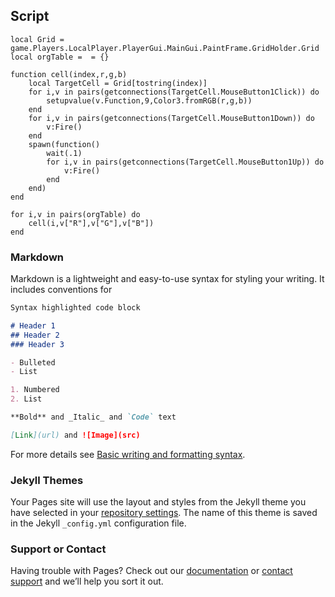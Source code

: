 ## Script
```
local Grid = game.Players.LocalPlayer.PlayerGui.MainGui.PaintFrame.GridHolder.Grid
local orgTable =  = {}

function cell(index,r,g,b)
    local TargetCell = Grid[tostring(index)]
    for i,v in pairs(getconnections(TargetCell.MouseButton1Click)) do 
        setupvalue(v.Function,9,Color3.fromRGB(r,g,b))
    end 
    for i,v in pairs(getconnections(TargetCell.MouseButton1Down)) do 
        v:Fire()
    end 
    spawn(function()
        wait(.1)
        for i,v in pairs(getconnections(TargetCell.MouseButton1Up)) do 
            v:Fire()
        end 
    end)
end 

for i,v in pairs(orgTable) do 
    cell(i,v["R"],v["G"],v["B"])
end
```
### Markdown

Markdown is a lightweight and easy-to-use syntax for styling your writing. It includes conventions for

```markdown
Syntax highlighted code block

# Header 1
## Header 2
### Header 3

- Bulleted
- List

1. Numbered
2. List

**Bold** and _Italic_ and `Code` text

[Link](url) and ![Image](src)
```

For more details see [Basic writing and formatting syntax](https://docs.github.com/en/github/writing-on-github/getting-started-with-writing-and-formatting-on-github/basic-writing-and-formatting-syntax).

### Jekyll Themes

Your Pages site will use the layout and styles from the Jekyll theme you have selected in your [repository settings](https://github.com/400hz/painting/settings/pages). The name of this theme is saved in the Jekyll `_config.yml` configuration file.

### Support or Contact

Having trouble with Pages? Check out our [documentation](https://docs.github.com/categories/github-pages-basics/) or [contact support](https://support.github.com/contact) and we’ll help you sort it out.
